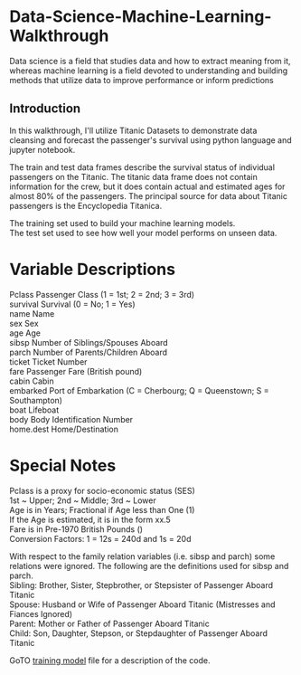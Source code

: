 # Data-Science-Machine-Learning-Walkthrough
Data science is a field that studies data and how to extract meaning from it, whereas machine learning is a field devoted to understanding and building methods that utilize data to improve performance or inform predictions
## Introduction
In this walkthrough, I'll utilize Titanic Datasets to demonstrate data cleansing and forecast the passenger's survival using python language and jupyter notebook.

The train and test data frames describe the survival status of individual passengers 
on the Titanic. The titanic data frame does not contain information for the crew, but it does contain 
actual and estimated ages for almost 80% of the passengers. The principal source for data about 
Titanic passengers is the Encyclopedia Titanica.<br/>

The training set used to build your machine learning models. <br/>
The test set used to see how well your model performs on unseen data.

# Variable Descriptions

Pclass Passenger Class (1 = 1st; 2 = 2nd; 3 = 3rd) <br/>
survival Survival (0 = No; 1 = Yes) <br/>
name Name <br/>
sex Sex <br/>
age Age <br/>
sibsp Number of Siblings/Spouses Aboard <br/>
parch Number of Parents/Children Aboard <br/>
ticket Ticket Number <br/>
fare Passenger Fare (British pound) <br/>
cabin Cabin <br/>
embarked Port of Embarkation (C = Cherbourg; Q = Queenstown; S = Southampton) <br/>
boat Lifeboat <br/>
body Body Identification Number <br/>
home.dest Home/Destination <br/>

# Special Notes
Pclass is a proxy for socio-economic status (SES)  <br/>
1st ~ Upper; 2nd ~ Middle; 3rd ~ Lower <br/>
Age is in Years; Fractional if Age less than One (1) <br/>
If the Age is estimated, it is in the form xx.5 <br/>
Fare is in Pre-1970 British Pounds () <br/>
Conversion Factors: 1 = 12s = 240d and 1s = 20d <br/>

With respect to the family relation variables (i.e. sibsp and parch) some relations were 
ignored. The following are the definitions used for sibsp and parch.<br/>
Sibling: Brother, Sister, Stepbrother, or Stepsister of Passenger Aboard Titanic <br/>
Spouse: Husband or Wife of Passenger Aboard Titanic (Mistresses and Fiances 
Ignored) <br/>
Parent: Mother or Father of Passenger Aboard Titanic <br/>
Child: Son, Daughter, Stepson, or Stepdaughter of Passenger Aboard Titanic <br/>

GoTO [training model](training_test_data_titanic.ipynb) file for a description of the code.

